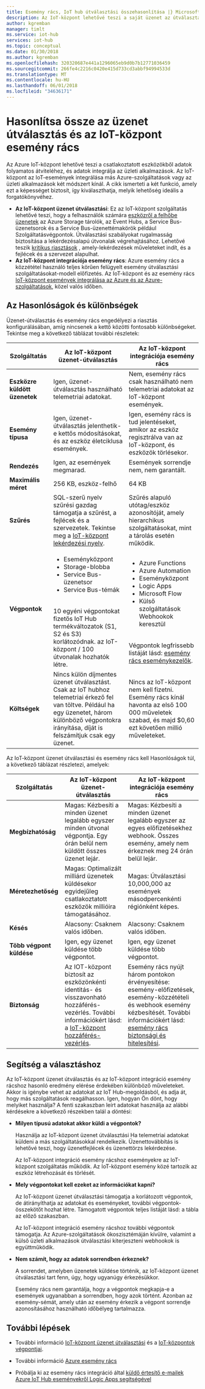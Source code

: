 ```yaml
---
title: Esemény rács, IoT hub útválasztási összehasonlítása |} Microsoft Docs
description: Az IoT-központ lehetővé teszi a saját üzenet az útválasztási szolgáltatás, de együttműködik a esemény rács esemény közzététele. Hasonlítsa össze a két funkció.
author: kgremban
manager: timlt
ms.service: iot-hub
services: iot-hub
ms.topic: conceptual
ms.date: 01/30/2018
ms.author: kgremban
ms.openlocfilehash: 320320687e441a1296065eb9d0b7b12771036459
ms.sourcegitcommit: 266fe4c2216c0420e415d733cd3abbf94994533d
ms.translationtype: MT
ms.contentlocale: hu-HU
ms.lasthandoff: 06/01/2018
ms.locfileid: "34636171"
---
```

# <a name="compare-message-routing-and-event-grid-for-iot-hub"></a>Hasonlítsa össze az üzenet útválasztás és az IoT-központ esemény rács

Az Azure IoT-központ lehetővé teszi a csatlakoztatott eszközökből adatok folyamatos átviteléhez, és adatok integrálja az üzleti alkalmazások. Az IoT-központ az IoT-események integrálása más Azure-szolgáltatások vagy az üzleti alkalmazások két módszert kínál. A cikk ismerteti a két funkció, amely ezt a képességet biztosít, így kiválaszthatja, melyik lehetőség ideális a forgatókönyvéhez.

* **Az IoT-központ üzenet útválasztási**: Ez az IoT-központ szolgáltatás lehetővé teszi, hogy a felhasználók számára [eszközről a felhőbe üzenetek](iot-hub-devguide-messages-read-custom.md) az Azure Storage tárolók, az Event Hubs, a Service Bus-üzenetsorok és a Service Bus-üzenettémakörök például Szolgáltatásvégpontok. Útválasztási szabályokat rugalmasság biztosítása a lekérdezésalapú útvonalak végrehajtásához. Lehetővé teszik [kritikus riasztások](iot-hub-devguide-messages-d2c.md) , amely-lekérdezések műveleteket indít, és a fejlécek és a szervezet alapulhat. 
* **Az IoT-központ integrációja esemény rács**: Azure esemény rács a közzététel használó teljes körűen felügyelt esemény útválasztási szolgáltatásokat-modell előfizetés. Az IoT-központ és az esemény rács [IoT-központ események integrálása az Azure és az Azure-szolgáltatások](iot-hub-event-grid.md), közel valós időben. 

## <a name="similarities-and-differences"></a>Az Hasonlóságok és különbségek

Üzenet-útválasztás és esemény rács engedélyezi a riasztás konfigurálásában, amíg nincsenek a kettő közötti fontosabb különbségeket. Tekintse meg a következő táblázat további részletek:

| Szolgáltatás | Az IoT-központ üzenet-útválasztás | Az IoT-központ integrációja esemény rács |
| ------- | --------------- | ---------- |
| **Eszközre küldött üzenetek** | Igen, üzenet-útválasztás használható telemetriai adatokat. | Nem, esemény rács csak használható nem telemetriai adatokat az IoT-központ események. |
| **Esemény típusa** | Igen, üzenet-útválasztás jelenthetik-e kettős módosításokat, és az eszköz életciklusa események. | Igen, esemény rács is tud jelentéseket, amikor az eszköz regisztrálva van az IoT-központ, és eszközök törlésekor. |
| **Rendezés** | Igen, az események megmarad.  | Események sorrendje nem, nem garantált. | 
| **Maximális méret** | 256 KB, eszköz-felhő | 64 KB |
| **Szűrés** | SQL-szerű nyelv szűrési gazdag támogatja a szűrést, a fejlécek és a szervezetek. Tekintse meg a [IoT-központ lekérdezési nyelv](iot-hub-devguide-query-language.md). | Szűrés alapuló utótag/eszköz azonosítóját, amely hierarchikus szolgáltatásokat, mint a tárolás esetén működik. |
| **Végpontok** | <ul><li>Eseményközpont</li> <li>Storage-blobba</li> <li>Service Bus-üzenetsor</li> <li>Service Bus-témák</li></ul><br>10 egyéni végpontokat fizetős IoT Hub termékváltozatok (S1, S2 és S3) korlátozódnak. az IoT-központ / 100 útvonalak hozhatók létre. | <ul><li>Azure Functions</li> <li>Azure Automation</li> <li>Eseményközpont</li> <li>Logic Apps</li> <li>Microsoft Flow</li> <li>Külső szolgáltatások Webhookok keresztül</li></ul><br>Végpontok legfrissebb listáját lásd: [esemény rács eseménykezelők](../event-grid/overview.md#event-handlers). |
| **Költségek** | Nincs külön díjmentes üzenet útválasztást. Csak az IoT hubhoz telemetriai érkező fel van töltve. Például ha egy üzenetet, három különböző végpontokra irányítása, díját is felszámítjuk csak egy üzenet. | Nincs az IoT-központ nem kell fizetni. Esemény rács kínál havonta az első 100 000 műveletek szabad, és majd $0,60 ezt követően millió műveleteket. |

Az IoT-központ üzenet útválasztási és esemény rács kell Hasonlóságok túl, a következő táblázat részletezi, amelyek:

| Szolgáltatás | Az IoT-központ üzenet-útválasztás | Az IoT-központ integrációja esemény rács |
| ------- | --------------- | ---------- |
| **Megbízhatóság** | Magas: Kézbesíti a minden üzenet legalább egyszer minden útvonal végpontja. Egy órán belül nem küldött összes üzenet lejár. | Magas: Kézbesíti a minden üzenet legalább egyszer az egyes előfizetésekhez webhook. Összes esemény, amely nem érkeznek meg 24 órán belül lejár. | 
| **Méretezhetőség** | Magas: Optimalizált milliárd üzenetek küldésekor egyidejűleg csatlakoztatott eszközök millióira támogatásához. | Magas: Útválasztási 10,000,000 az események másodpercenkénti régiónként képes. |
| **Késés** | Alacsony: Csaknem valós időben. | Alacsony: Csaknem valós időben. |
| **Több végpont küldése** | Igen, egy üzenet küldése több végpontot. | Igen, egy üzenet küldése több végpontot.  | 
| **Biztonság** | Az IOT-központ biztosít az eszközönkénti identitás- és visszavonható hozzáférés-vezérlés. További információkért lásd: a [IoT-központ hozzáférés-vezérlés](iot-hub-devguide-security.md). | Esemény rács nyújt három pontokon érvényesítése: esemény-előfizetések, esemény-közzétételi és webhook esemény kézbesítését. További információkért lásd: [esemény rács biztonsági és hitelesítési](../event-grid/security-authentication.md). |

## <a name="how-to-choose"></a>Segítség a választáshoz

Az IoT-központ üzenet útválasztás és az IoT-központ integráció esemény rácshoz hasonló eredmény elérése érdekében különböző műveleteket. Akkor is igénybe vehet az adatokat az IoT Hub-megoldásból, és adja át, hogy más szolgáltatások reagálhasson. Igen, hogyan Ön dönt, hogy melyiket használja? A fenti szakaszban leírt adatokat használja az alábbi kérdésekre a következő részekben talál a döntési: 

* **Milyen típusú adatokat akkor küldi a végpontok?**

   Használja az IoT-központ üzenet útválasztási Ha telemetriai adatokat küldeni a más szolgáltatásokkal rendelkezik. Üzenettovábbítás is lehetővé teszi, hogy üzenetfejlécek és üzenettörzs lekérdezése. 

   Az IoT-központ integráció esemény rácshoz eseményekre az IoT-központ szolgáltatás működik. Az IoT-központ esemény közé tartozik az eszköz létrehozását és törlését. 

* **Mely végpontokat kell ezeket az információkat kapni?**

   Az IoT-központ üzenet útválasztási támogatja a korlátozott végpontok, de átirányíthatja az adatokat és eseményeket, további végpontok-összekötőt hozhat létre. Támogatott végpontok teljes listáját lásd: a tábla az előző szakaszban. 

   Az IoT-központ integráció esemény rácshoz további végpontok támogatja. Az Azure-szolgáltatások ökoszisztémáján kívülre, valamint a külső üzleti alkalmazások útválasztási kiterjeszteni webhookok is együttműködik. 

* **Nem számít, hogy az adatok sorrendben érkeznek?**

   A sorrendet, amelyben üzenetek küldése történik, az IoT-központ üzenet útválasztási tart fenn, úgy, hogy ugyanúgy érkezésükkor.

   Esemény rács nem garantálja, hogy a végpontok megkapja-e a események ugyanabban a sorrendben, hogy azok történt. Azonban az esemény-sémát, amely után az esemény érkezik a végpont sorrendje azonosításához használható időbélyeg tartalmazza. 

## <a name="next-steps"></a>További lépések

* További információ [IoT-központ üzenet útválasztási](iot-hub-devguide-messages-d2c.md) és a [IoT-központok végpontjai](iot-hub-devguide-endpoints.md).

* További információ [Azure esemény rács](../event-grid/overview.md)

* Próbálja ki az esemény rács integráció által [küldő értesítő e-mailek Azure IoT Hub eseményekről Logic Apps segítségével](../event-grid/publish-iot-hub-events-to-logic-apps.md)